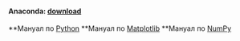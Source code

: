 #### Anaconda: [download](https://www.anaconda.com/download/) 
**Мануал по [Python](http://pythontutor.ru/) 
**Мануал по [Matplotlib](https://matplotlib.org/users/pyplot_tutorial.html)
**Мануал по [NumPy](https://pythonworld.ru/numpy)
